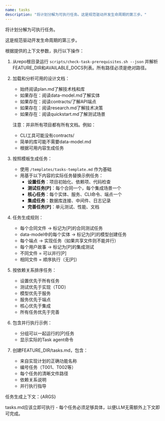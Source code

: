 ```yaml
---
name: tasks
description: "将计划分解为可执行任务。这是规范驱动开发生命周期的第三步。"
---
```


将计划分解为可执行任务。

这是规范驱动开发生命周期的第三步。

根据提供的上下文参数，执行以下操作：

1. 从repo根目录运行 `scripts/check-task-prerequisites.sh --json` 并解析FEATURE_DIR和AVAILABLE_DOCS列表。所有路径必须是绝对路径。
2. 加载和分析可用的设计文档：
   - 始终阅读plan.md了解技术栈和库
   - 如果存在：阅读data-model.md了解实体
   - 如果存在：阅读contracts/了解API端点
   - 如果存在：阅读research.md了解技术决策
   - 如果存在：阅读quickstart.md了解测试场景

   注意：并非所有项目都有所有文档。例如：
   - CLI工具可能没有contracts/
   - 简单的库可能不需要data-model.md
   - 根据可用内容生成任务

3. 按照模板生成任务：
   - 使用 `/templates/tasks-template.md` 作为基础
   - 用基于以下内容的实际任务替换示例任务：
     * **设置任务**：项目初始化、依赖项、代码检查
     * **测试任务[P]**：每个合同一个，每个集成场景一个
     * **核心任务**：每个实体、服务、CLI命令、端点一个
     * **集成任务**：数据库连接、中间件、日志记录
     * **完善任务[P]**：单元测试、性能、文档

4. 任务生成规则：
   - 每个合同文件 → 标记为[P]的合同测试任务
   - data-model中的每个实体 → 标记为[P]的模型创建任务
   - 每个端点 → 实现任务（如果共享文件则不能并行）
   - 每个用户故事 → 标记为[P]的集成测试
   - 不同文件 = 可以并行[P]
   - 相同文件 = 顺序执行（无[P]）

5. 按依赖关系排序任务：
   - 设置优先于所有任务
   - 测试优先于实现（TDD）
   - 模型优先于服务
   - 服务优先于端点
   - 核心优先于集成
   - 所有任务优先于完善

6. 包含并行执行示例：
   - 分组可以一起运行的[P]任务
   - 显示实际的Task agent命令

7. 创建FEATURE_DIR/tasks.md，包含：
   - 来自实现计划的正确功能名称
   - 编号任务（T001、T002等）
   - 每个任务的清晰文件路径
   - 依赖关系说明
   - 并行执行指导

任务生成上下文：{ARGS}

tasks.md应该立即可执行 - 每个任务必须足够具体，以便LLM无需额外上下文即可完成。